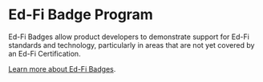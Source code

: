 # Ed-Fi Badge Program

Ed-Fi Badges allow product developers to demonstrate support for Ed-Fi standards and technology, particularly in areas that are not yet covered by an Ed-Fi Certification.

[Learn more about Ed-Fi Badges](https://edfi.atlassian.net/wiki/display/EDFIBADGE/).

